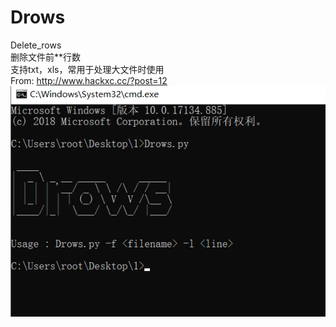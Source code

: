# Drows
Delete_rows  
删除文件前\*\*行数  
支持txt，xls，常用于处理大文件时使用  
From: http://www.hackxc.cc/?post=12  
![img](https://github.com/hackxc/Drows/blob/master/demo.png)
